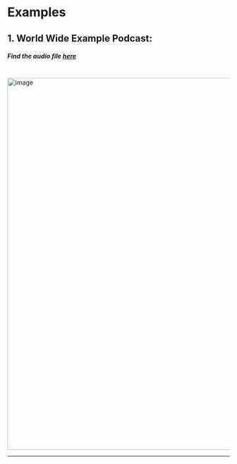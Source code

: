 # Examples

## 1. World Wide Example Podcast:
##### Find the audio file [here](WorldWideExamplePod.mp3)

<br>

<img width="1776" height="844" alt="image" src="https://github.com/user-attachments/assets/eea34db9-1333-4cdb-b1f4-63cc2e973d42" />

---

